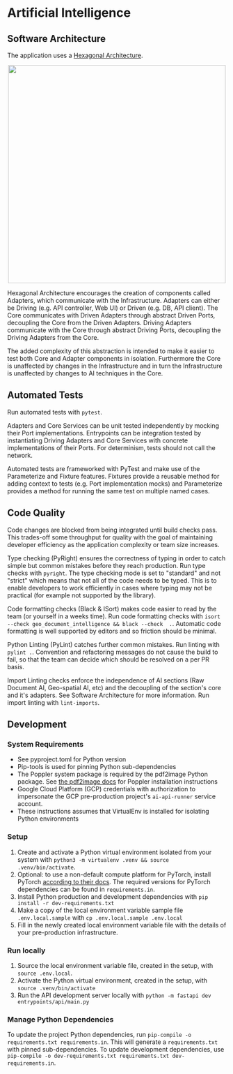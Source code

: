 # Artificial Intelligence

## Software Architecture
The application uses a [Hexagonal Architecture](https://docs.aws.amazon.com/prescriptive-guidance/latest/cloud-design-patterns/hexagonal-architecture.html).
<p align="center"><img src="https://github.com/user-attachments/assets/0f4196c5-04f1-430a-82d8-c944dc273262" height="500px" /></p>

Hexagonal Architecture encourages the creation of components called Adapters, which communicate with the Infrastructure. Adapters can either be Driving (e.g. API controller, Web UI) or Driven (e.g. DB, API client). The Core communicates with Driven Adapters through abstract Driven Ports, decoupling the Core from the Driven Adapters. Driving Adapters communicate with the Core through abstract Driving Ports, decoupling the Driving Adapters from the Core.

The added complexity of this abstraction is intended to make it easier to test both Core and Adapter components in isolation. Furthermore the Core is unaffected by changes in the Infrastructure and in turn the Infrastructure is unaffected by changes to AI techniques in the Core.

## Automated Tests
Run automated tests with `pytest`.

Adapters and Core Services can be unit tested independently by mocking their Port implementations. Entrypoints can be integration tested by instantiating Driving Adapters and Core Services with concrete implementations of their Ports. For determinism, tests should not call the network.

Automated tests are frameworked with PyTest and make use of the Parameterize and Fixture features. Fixtures provide a reusable method for adding context to tests (e.g. Port implementation mocks) and Parameterize provides a method for running the same test on multiple named cases.

## Code Quality
Code changes are blocked from being integrated until build checks pass. This trades-off some throughput for quality with the goal of maintaining developer efficiency as the application complexity or team size increases.

Type checking (PyRight) ensures the correctness of typing in order to catch simple but common mistakes before they reach production. Run type checks with `pyright`. The type checking mode is set to "standard" and not "strict" which means that not all of the code needs to be typed. This is to enable developers to work efficiently in cases where typing may not be practical (for example not supported by the library).

Code formatting checks (Black & ISort) makes code easier to read by the team (or yourself in a weeks time). Run code formatting checks with `isort --check geo_document_intelligence && black --check  .`. Automatic code formatting is well supported by editors and so friction should be minimal.

Python Linting (PyLint) catches further common mistakes. Run linting with `pylint .`. Convention and refactoring messages do not cause the build to fail, so that the team can decide which should be resolved on a per PR basis.

Import Linting checks enforce the independence of AI sections (Raw Document AI, Geo-spatial AI, etc) and the decoupling of the section's core and it's adapters. See Software Architecture for more information. Run import linting with `lint-imports`.
## Development
### System Requirements
* See pyproject.toml for Python version
* Pip-tools is used for pinning Python sub-dependencies
* The Poppler system package is required by the pdf2image Python package. See [the pdf2image docs](https://pdf2image.readthedocs.io/en/latest/installation.html) for Poppler installation instructions
* Google Cloud Platform (GCP) credentials with authorization to impersonate the GCP pre-production project's `ai-api-runner` service account.
* These instructions assumes that VirtualEnv is installed for isolating Python environments
### Setup
1.  Create and activate a Python virtual environment isolated from your system with
`python3 -m virtualenv .venv && source .venv/bin/activate`.
2. Optional: to use a non-default compute platform for PyTorch, install PyTorch [according to their docs](https://pytorch.org/get-started/locally/). The required versions for PyTorch dependencies can be found in `requirements.in`.
3. Install Python production and development dependencies with `pip install -r dev-requirements.txt`
4. Make a copy of the local environment variable sample file `.env.local.sample` with `cp .env.local.sample .env.local`
5. Fill in the newly created local environment variable file with the details of your pre-production infrastructure.
### Run locally
1. Source the local environment variable file, created in the setup, with `source .env.local`.
2. Activate the Python virtual environment, created in the setup, with `source .venv/bin/activate`
3. Run the API development server locally with `python -m fastapi dev entrypoints/api/main.py`
### Manage Python Dependencies
To update the project Python dependencies, run `pip-compile -o requirements.txt requirements.in`. This will generate a `requirements.txt` with pinned sub-dependencies.
To update development dependencies, use `pip-compile -o dev-requirements.txt requirements.txt dev-requirements.in`.
